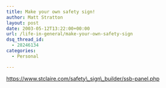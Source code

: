 ```yaml
---
title: Make your own safety sign!
author: Matt Stratton
layout: post
date: 2003-05-12T13:22:00+00:00
url: /life-in-general/make-your-own-safety-sign
dsq_thread_id:
  - 28246134
categories:
  - Personal

---
```

https://www.stclaire.com/safety\_sign\_builder/ssb-panel.php